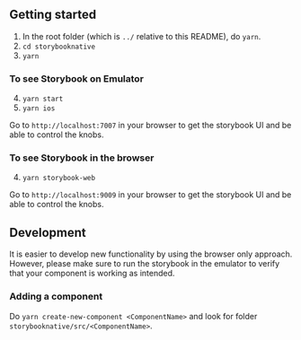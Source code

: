 ## Getting started

1. In the root folder (which is `../` relative to this README), do `yarn`.
2. `cd storybooknative`
3. `yarn`

### To see Storybook on Emulator
4. `yarn start`
5. `yarn ios`

Go to `http://localhost:7007` in your browser to get the storybook UI and be able to control the knobs.

### To see Storybook in the browser
4. `yarn storybook-web`

Go to `http://localhost:9009` in your browser to get the storybook UI and be able to control the knobs.

## Development

It is easier to develop new functionality by using the browser only approach. However, please make sure to run the storybook in the emulator to verify that your component is working as intended.

### Adding a component

Do `yarn create-new-component <ComponentName>` and look for folder `storybooknative/src/<ComponentName>`.
